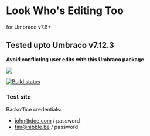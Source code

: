 # Look Who's Editing Too #
for Umbraco v7.6+

Tested upto Umbraco v7.12.3
----------

**Avoid conflicting user edits with this Umbraco package**

![](logo.png)

[![Build status](https://ci.appveyor.com/api/projects/status/eh32q9jaws66vs29?svg=true)](https://ci.appveyor.com/project/TimGeyssens/lookwhoseditingtoo)



### Test site ###
Backoffice credentials: 
- john@doe.com / password
- tim@nibble.be / password


